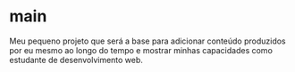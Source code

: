 # main
Meu pequeno projeto que será a base para adicionar conteúdo produzidos por eu mesmo ao longo do tempo e mostrar minhas capacidades como estudante de desenvolvimento web. 
